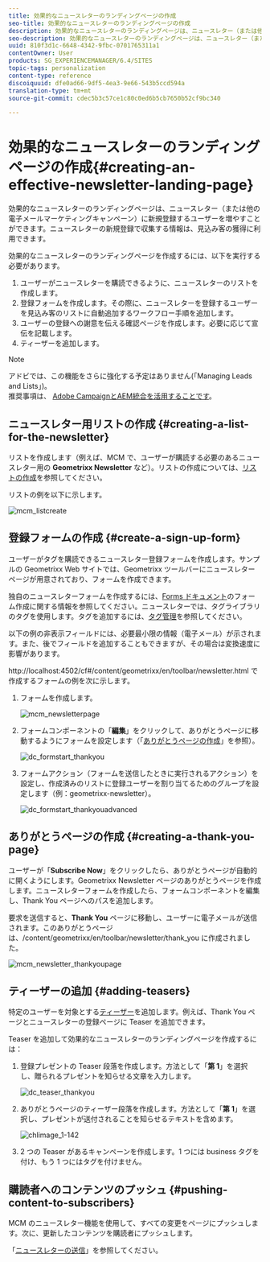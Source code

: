 ```yaml
---
title: 効果的なニュースレターのランディングページの作成
seo-title: 効果的なニュースレターのランディングページの作成
description: 効果的なニュースレターのランディングページは、ニュースレター（または他の電子メールマーケティングキャンペーン）に新規登録するユーザーを増やすことができます。ニュースレターの新規登録で収集する情報は、見込み客の獲得に利用できます。
seo-description: 効果的なニュースレターのランディングページは、ニュースレター（または他の電子メールマーケティングキャンペーン）に新規登録するユーザーを増やすことができます。ニュースレターの新規登録で収集する情報は、見込み客の獲得に利用できます。
uuid: 810f3d1c-6648-4342-9fbc-0701765311a1
contentOwner: User
products: SG_EXPERIENCEMANAGER/6.4/SITES
topic-tags: personalization
content-type: reference
discoiquuid: dfe0ad66-9df5-4ea3-9e66-543b5ccd594a
translation-type: tm+mt
source-git-commit: cdec5b3c57ce1c80c0ed6b5cb7650b52cf9bc340

---
```



# 効果的なニュースレターのランディングページの作成{#creating-an-effective-newsletter-landing-page}

効果的なニュースレターのランディングページは、ニュースレター（または他の電子メールマーケティングキャンペーン）に新規登録するユーザーを増やすことができます。ニュースレターの新規登録で収集する情報は、見込み客の獲得に利用できます。

効果的なニュースレターのランディングページを作成するには、以下を実行する必要があります。

1. ユーザーがニュースレターを購読できるように、ニュースレターのリストを作成します。
1. 登録フォームを作成します。その際に、ニュースレターを登録するユーザーを見込み客のリストに自動追加するワークフロー手順を追加します。
1. ユーザーの登録への謝意を伝える確認ページを作成します。必要に応じて宣伝を記載します。
1. ティーザーを追加します。

>[!NOTE]
>
>アドビでは、この機能をさらに強化する予定はありません(「Managing Leads and Lists」)。\
>推奨事項は、 [Adobe CampaignとAEM統合を活用することです](/help/sites-administering/campaign.md)。

## ニュースレター用リストの作成 {#creating-a-list-for-the-newsletter}

リストを作成します（例えば、MCM で、ユーザーが購読する必要のあるニュースレター用の **Geometrixx Newsletter** など）。リストの作成については、[リストの作成](/help/sites-classic-ui-authoring/classic-personalization-campaigns.md#creatingnewlists)を参照してください。

リストの例を以下に示します。

![mcm_listcreate](assets/mcm_listcreate.png)

## 登録フォームの作成 {#create-a-sign-up-form}

ユーザーがタグを購読できるニュースレター登録フォームを作成します。サンプルの Geometrixx Web サイトでは、Geometrixx ツールバーにニュースレターページが用意されており、フォームを作成できます。

独自のニュースレターフォームを作成するには、[Forms ドキュメント](/help/sites-authoring/default-components.md#form)のフォーム作成に関する情報を参照してください。ニュースレターでは、タグライブラリのタグを使用します。タグを追加するには、[タグ管理](/help/sites-authoring/tags.md#tagadministration)を参照してください。

以下の例の非表示フィールドには、必要最小限の情報（電子メール）が示されます。また、後でフィールドを追加することもできますが、その場合は変換速度に影響があります。

http://localhost:4502/cf#/content/geometrixx/en/toolbar/newsletter.html で作成するフォームの例を次に示します。

1. フォームを作成します。

   ![mcm_newsletterpage](assets/mcm_newsletterpage.png)

1. フォームコンポーネントの「**編集**」をクリックして、ありがとうページに移動するようにフォームを設定します（「[ありがとうページの作成](#creating-a-thank-you-page)」を参照）。

   ![dc_formstart_thankyou](assets/dc_formstart_thankyou.png)

1. フォームアクション（フォームを送信したときに実行されるアクション）を設定し、作成済みのリストに登録ユーザーを割り当てるためのグループを設定します（例：geometrixx-newsletter）。

   ![dc_formstart_thankyouadvanced](assets/dc_formstart_thankyouadvanced.png)

## ありがとうページの作成 {#creating-a-thank-you-page}

ユーザーが「**Subscribe Now**」をクリックしたら、ありがとうページが自動的に開くようにします。Geometrixx Newsletter ページのありがとうページを作成します。ニュースレターフォームを作成したら、フォームコンポーネントを編集し、Thank You ページへのパスを追加します。

要求を送信すると、**Thank You** ページに移動し、ユーザーに電子メールが送信されます。このありがとうページは、/content/geometrixx/en/toolbar/newsletter/thank_you に作成されました。

![mcm_newsletter_thankyoupage](assets/mcm_newsletter_thankyoupage.png)

## ティーザーの追加 {#adding-teasers}

特定のユーザーを対象とする[ティーザー](/help/sites-classic-ui-authoring/classic-personalization-campaigns.md#teasers)を追加します。例えば、Thank You ページとニュースレターの登録ページに Teaser を追加できます。

Teaser を追加して効果的なニュースレターのランディングページを作成するには：

1. 登録プレゼントの Teaser 段落を作成します。方法として「**第 1**」を選択し、贈られるプレゼントを知らせる文章を入力します。

   ![dc_teaser_thankyou](assets/dc_teaser_thankyou.png)

1. ありがとうページのティーザー段落を作成します。方法として「**第 1**」を選択し、プレゼントが送付されることを知らせるテキストを含めます。

   ![chlimage_1-142](assets/chlimage_1-142.png)

1. 2 つの Teaser があるキャンペーンを作成します。1 つには business タグを付け、もう 1 つにはタグを付けません。

## 購読者へのコンテンツのプッシュ {#pushing-content-to-subscribers}

MCM のニュースレター機能を使用して、すべての変更をページにプッシュします。次に、更新したコンテンツを購読者にプッシュします。

「[ニュースレターの送信](/help/sites-classic-ui-authoring/classic-personalization-campaigns.md#newsletters)」を参照してください。
